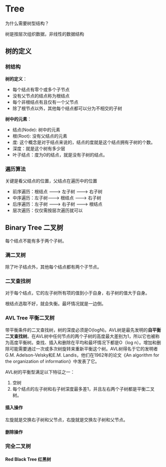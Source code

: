 # Tree

为什么需要树型结构？

树是按层次组织数据，非线性的数据结构

## 树的定义

### 树结构

**树的定义**：

- 每个结点有零个或多个子节点
- 没有父节点的结点称为根结点
- 每个非根结点有且仅有一个父节点
- 除了根节点以外，其他每个结点都可以分为不相交的子树

**树中的元素**：

- 结点(Node): 树中的元素
- 根(Root): 没有父结点的元素
- 度: 这个概念是对于结点来说的，结点的度就是这个结点拥有子树的个数。
- 深度：就是这个树有多少层
- 叶子结点：度为0的结点，就是没有子树的结点。

### 遍历算法

关键是看父结点的位置，父结点在遍历中的位置

- 前序遍历：根结点 ---> 左子树 ---> 右子树
- 中序遍历：左子树---> 根结点 ---> 右子树
- 后序遍历：左子树 ---> 右子树 ---> 根结点
- 层次遍历：仅仅需按层次遍历就可以

## Binary Tree 二叉树

每个结点不能有多于两个子树。

### 满二叉树

除了叶子结点外，其他每个结点都有两个子节点。

### 二叉查找树

对于每个结点，它的左子树所有项的值到小于自身，右子树的值大于自身。

根结点选取不好，就会失衡。最坏情况就是一边倒。

### AVL Tree 平衡二叉树

带平衡条件的二叉查找树，树的深度必须是O(logN)。AVL树是最先发明的**自平衡二叉查找树**。在AVL树中任何节点的两个子树的高度最大差别为1，所以它也被称为高度平衡树。查找、插入和删除在平均和最坏情况下都是O（log n）。增加和删除可能需要通过一次或多次树旋转来重新平衡这个树。AVL树得名于它的发明者G.M. Adelson-Velsky和E.M. Landis，他们在1962年的论文《An algorithm for the organization of information》中发表了它。

AVL树的平衡型满足以下特征之一：

1. 空树
2. 每个结点的左子树和右子树深度最多差1，并且左右两个子树都是平衡二叉树。

#### 插入操作

左旋就是交换右子树和父节点，右旋就是交换左子树和父节点。

#### 删除操作

### 完全二叉树

#### Red Black Tree 红黑树
